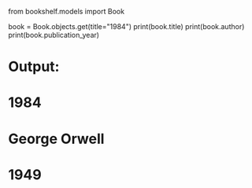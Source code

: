 from bookshelf.models import Book

book = Book.objects.get(title="1984")
print(book.title)
print(book.author)
print(book.publication_year)

# Output:
# 1984
# George Orwell
# 1949
